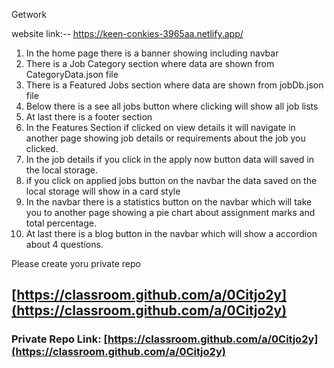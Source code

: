 Getwork 

website link:--  https://keen-conkies-3965aa.netlify.app/

1) In the home page there is a banner showing including navbar
2) There is a Job Category section where data are shown from CategoryData.json file
3) There is a Featured Jobs section where data are shown from jobDb.json file
4) Below there is a see all jobs button where clicking will show all job lists
5) At last there is a footer section
6) In the Features Section if clicked on view details it will navigate in another page showing job details or requirements about the job you clicked.
7) In the job details if you click in the apply now button data will saved in the local storage.
8) if you click on applied jobs button on the navbar the data saved on the local storage will show in a card style
9) In the navbar there is a statistics button on the navbar which will take you to another page showing a pie chart about assignment marks and total percentage.
10) At last there is a blog button in the navbar which will show a accordion about 4 questions.



Please create yoru private repo 
## [https://classroom.github.com/a/0Citjo2y](https://classroom.github.com/a/0Citjo2y)

### Private Repo Link: [https://classroom.github.com/a/0Citjo2y](https://classroom.github.com/a/0Citjo2y)
